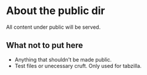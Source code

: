 # About the public dir

All content under public will be served.

## What not to put here

* Anything that shouldn't be made public.
* Test files or unecessary cruft.
Only used for tabzilla.
